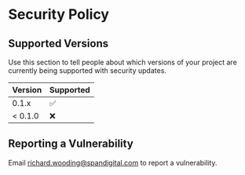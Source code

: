 # Security Policy

## Supported Versions

Use this section to tell people about which versions of your project are
currently being supported with security updates.

| Version | Supported          |
|---------| ------------------ |
| 0.1.x   | :white_check_mark: |
| < 0.1.0 | :x:                |

## Reporting a Vulnerability

Email [richard.wooding@spandigital.com](mailto:richard.wooding@spandigital.com) to report a vulnerability.
